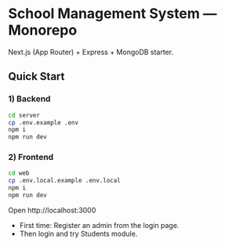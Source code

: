 # School Management System — Monorepo

Next.js (App Router) + Express + MongoDB starter.

## Quick Start

### 1) Backend
```bash
cd server
cp .env.example .env
npm i
npm run dev
```

### 2) Frontend
```bash
cd web
cp .env.local.example .env.local
npm i
npm run dev
```

Open http://localhost:3000

- First time: Register an admin from the login page.
- Then login and try Students module.
